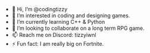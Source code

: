 - 👋 Hi, I’m @codingtizzy
- 👀 I’m interested in coding and designing games.
- 🌱 I’m currently learning C++ & Python
- 💞️ I’m looking to collaborate on a long term RPG game.
- 📫 Reach me on Discord: tizzyiwnl
- ⚡ Fun fact: I am really big on Fortnite.

<!---
codingtizzy/codingtizzy is a ✨ special ✨ repository because its `README.md` (this file) appears on your GitHub profile.
You can click the Preview link to take a look at your changes.
--->
